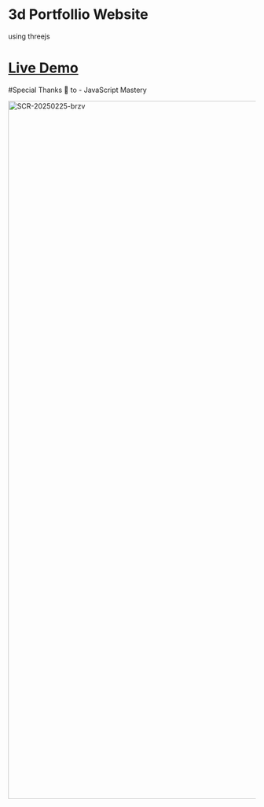# 3d Portfollio Website

  using threejs

# [Live Demo](https://3d-portfolioankanbera.vercel.app/)


#Special Thanks 🙏 to - JavaScript Mastery 

<img width="1420" alt="SCR-20250225-brzv" src="https://github.com/user-attachments/assets/27dcb77b-87b4-46fa-a766-a7fb90f74b1c" />

